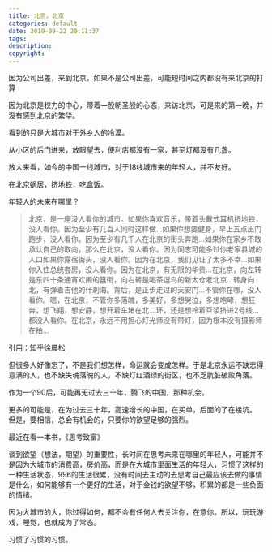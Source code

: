 ```yaml
---
title: 北京，北京
categories: default
date: 2019-09-22 20:11:37
tags:
description:
copyright:
---
```

因为公司出差，来到北京，如果不是公司出差，可能短时间之内都没有来北京的打算

因为北京是权力的中心，带着一股朝圣般的心态，来访北京，可是来的第一晚，并没有感到北京的繁华。
<!-- more -->
看到的只是大城市对于外乡人的冷漠。

从小区的后门进来，放眼望去，便利店都没有一家，甚至灯都没有几盏。

放大来看，如今的中国一线城市，对于18线城市来的年轻人，并不友好。

在北京蜗居，挤地铁，吃盒饭。

年轻人的未来在哪里？

> 北京，是一座没人看你的城市。如果你喜欢音乐，带着头戴式耳机挤地铁，没人看你。因为至少有几百人同时这样做...如果你想要健身，早上五点出门跑步，没人看你。因为至少有几千人在北京的街头奔跑...如果你在家乡不敢承认自己的取向，那么在北京，没人看你。因为同志可能多过你老家县城的人口如果你露宿街头，没人看你。因为在北京，我们见证了太多不幸...如果你入住总统套房，没人看你。因为在北京，有无限的华贵...在北京，向左转是东四十条通宵欢闹的簋街，向右转是喝茶逗鸟的新太仓老北京...转身向北，有弹着吉他的什刹海。背后，是正步走过的天安门...不管你在哪，没人看你。嗯，在北京，不管你多落魄，多美好，多想哭泣，多想咆哮，想狂奔，想飞翔，想安静，想开着车堵在北二环，还是想拎着豆浆挤进2号线...都没人看你。在北京，永远不用担心灯光师没有带灯，因为根本没有摄影师在拍...

引用：知乎[徐晨松](https://www.zhihu.com/question/21876053/answer/63201599)

但很多人好像忘了，不是我们想怎样，命运就会变成怎样。于是北京永远不缺志得意满的人，也不缺失魂落魄的人，不缺灯红酒绿的街区，也不乏肮脏破败角落。

作为一个90后，可能再无过去三十年，腾飞的中国，那种机会。

更多的可能是，在为过去三十年，高速增长的中国，在买单，后面的了在接坑。
但是，要相信，总会有机会的，只要你的欲望足够的强烈。

最近在看一本书，《思考致富》

谈到欲望（想法，期望）的重要性，长时间在思考未来在哪里的年轻人，可能并不是因为大城市的消费高，房价高，而是在大城市里面生活的年轻人，习惯了这样的一种生活状态，996的生活很累，没有时间去主动的去思考自己最应该去做的事情是什么，如何能够有一个更好的生活，对于金钱的欲望不够，积累的都是一些负面的情绪。

因为大城市的大，你过得如何，都不会有任何人去关注你，在意你。所以，玩玩游戏，睡觉，也就成为了常态。

习惯了习惯的习惯。
